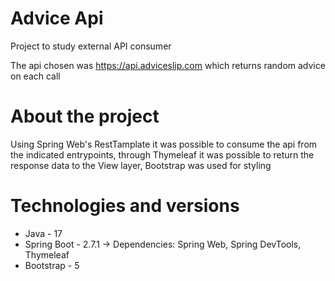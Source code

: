 # Advice Api

Project to study external API consumer

The api chosen was https://api.adviceslip.com which returns random advice on each call

# About the project

Using Spring Web's RestTamplate it was possible to consume the api from the indicated entrypoints, through Thymeleaf it was possible to return the response data to the View layer, Bootstrap was used for styling

# Technologies and versions

- Java - 17
- Spring Boot - 2.7.1 -> Dependencies: Spring Web, Spring DevTools, Thymeleaf
- Bootstrap - 5

